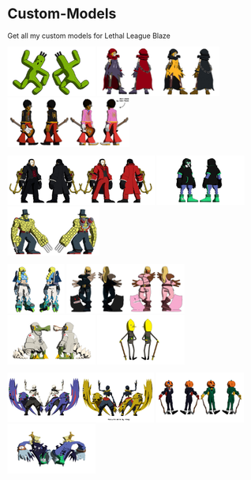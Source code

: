 # Custom-Models
Get all my custom models for Lethal League Blaze

<img src="Cactuar/Workfiles/Render.jpg" height=100> <img src="Evileye/Workfiles/Render.jpg" height=100> <img src="Jimi Hendice/Workfiles/Render.jpg" height=100>

<img src="Phantom of The Opera/Workfiles/Render.jpg" height=100> <img src="Sbire/Workfiles/Render.jpg" height=100> <img src="Sir Greed/Workfiles/Render.jpg" height=100>

<img src="Sunglasses Jet/Workfiles/Render.jpg" height=100> <img src="Zato/Workfiles/Render.jpg" height=100> <img src="Doctor Liche/Workfiles/Render.jpg" height=100> <img src="Lemongrab/Workfiles/Render.jpg" height=100>

<img src="Momonga/Workfiles/Render.jpg" height=100> <img src="Candy O'Lantern/Workfiles/Render.jpg" height=100> <img src="Ashes&Dust/Workfiles/Render.jpg" height=100>
